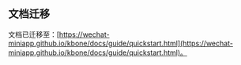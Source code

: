 ## 文档迁移

文档已迁移至：[https://wechat-miniapp.github.io/kbone/docs/guide/quickstart.html](https://wechat-miniapp.github.io/kbone/docs/guide/quickstart.html)。
